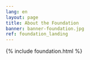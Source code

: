 ```yaml
---
lang: en
layout: page
title: About the Foundation
banner: banner-foundation.jpg
ref: foundation_landing
---
```


{% include foundation.html %}
